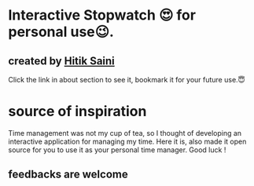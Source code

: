 # Interactive Stopwatch 😍 for personal use😉. 

## created by [Hitik Saini](https://hitik20.tech)
Click the link in about section to see it, bookmark it for your future use.😇

# source of inspiration
 Time management was not my cup of tea, so I thought of developing an interactive application for managing my time. Here it is, also made it open source for you to use it as your personal time manager. Good luck ! 
 ## feedbacks are welcome

